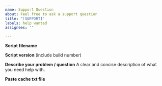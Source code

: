 ```yaml
---
name: Support Question
about: Feel free to ask a support question
title: "[SUPPORT]"
labels: help wanted
assignees: ''

---
```


**Script filename**


**Script version** (include build number)


**Describe your problem / question**
A clear and concise description of what you need help with.


**Paste cache txt file**
